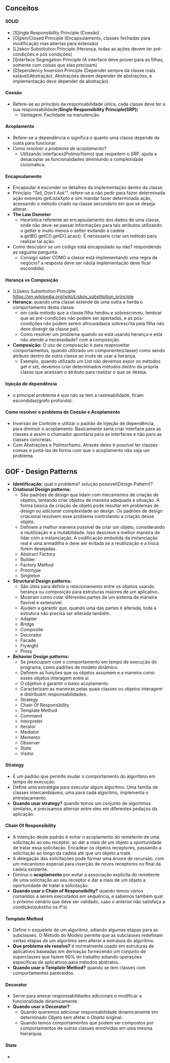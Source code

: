 ## Conceitos
#### SOLID
* [S]ingle Responsibility Principle (Coesão)
* [O]pen/Closed Principle (Encapsulamento, classes fechadas para modificação mas abertas para extensão)
* [L]iskov Substitution Principle (Herança, todas as ações devem ter pré-condições e pós condições)
* [I]nterface Segregation Principle (A interface deve prover para as filhas, somente com coisas que elas precisam)
* [D]ependency Inversion Principle (Depender sempre da classe mais estável(Abstração), Abstrações devem depender de abstrações, e implementação deve depender de abstração).

#### Coesão
* Refere-se ao princípio da responsabilidade única, cada classe deve ter a sua responsabilidade(**Single Responsibility Principle(SRP)**) 
  * Vantagem: Facilidade na manutenção.
  
#### Acoplamento
* Refere-se a dependência e significa o quanto uma classe depende da outra para funcionar. 
* *Como resolver o problema de acoplamento?* 
  * Utilizando interfaces(Polimorfismo) que respeitem o SRP, ajuda a desacoplar as funcionalidades diminiundo a complexidade ciclomática.
  
#### Encapsulamento
* Encapsular é esconder os detalhes da implementação dentro da classe.
* Princípio *"Tell, Don't Ask'"*, refere-se a não pedir para fazer determinada ação exemplo getListaXpto e sim mandar fazer determinada ação, acessando o método criado na classe secundário em que se deseja alterar.
* **The Law Demeter**
  * Heurística referente ao encapsulamento dos dados de uma classe, onde não deve-se passar informações para tais atributos utilizando o getter e muito menos o setter evitando a cadeia a.getB().getC().getD().acao(). É necessario criar um método para realizar tal ação.
* Como descobrir se um código está encapsulado ou não? respondendo as seguinte pergunta.
  * Consigo saber COMO a classe está implementando uma regra de negócio? a resposta deve ser não(a implementação deve ficar escondida).

#### Herança vs Composição
* [L]iskov Substitution Principle: https://en.wikipedia.org/wiki/Liskov_substitution_principle
* **Herança:** quando uma classe estende de uma outra e herda o comportamento desta classe.
  * em cada método que a classe filha herdou e sobrescreveu, lembrar que as pré-condições não podem ser apertadas, e as pós-condições não podem serem afrouxadas(a sobrescrita pela filha não deve divergir da classe pai).
  * Como resolver um problema quando se está usando herança e esta não atende a necessidade? com a composição. 
* **Composição:** O uso de composição é para reaproveitar comportamentos, quando utilizado um componente(classe) como sendo atributo dentro de outra classe ao invés de usar a herança.
  * Exemplo, quando utilizado um List não devemos expor os métodos get e set, devemos criar determinados métodos dentro da própria classe que acessam o atributo para realizar o que se deseja.  


#### Injeção de dependência
* o principal problema é que não se tem a rastreabilidade, ficam escondidas(grafo profundo).

#### Como resolver o problema de Coesão e Acoplamento
* Inversão de Controle e utilizar o padrão de injeção de dependência, para diminuir o acoplamento. Basicamente seria criar interface para as classes e assim o chamador apontaria para as interfaces e não para as classes concretas.
* Com Abstrações e Polimorfismo. Através deles é possível ter classes coesas e juntá-las de forma com que o acoplamento não seja um problema.

## GOF - Design Patterns
* **Identificação:** qual o problema? solução possível(Design Pattern)?
* **Criational Design patterns:**
  * São padrões de design que lidam com mecanismos de criação de objetos, tentando criar objetos de maneira adequada à situação. A forma básica de criação de objeto pode resultar em problemas de design ou adicionar complexidade ao design. Os padrões de design criacional resolvem esse problema controlando a criação desse objeto.
  * Definem a melhor maneira possível de criar um objeto, considerando a reutilização e a mutabilidade. Isso descreve a melhor maneira de lidar com a instanciação. A codificação embutida da instanciação real é uma armadilha e deve ser evitada se a reutilização e a troca forem desejadas.
  * Abstract Factory
  * Builder
  * Factory Method
  * Prototype
  * Singleton
* **Structural Design patterns:**
  * São úteis para definir o relacionamento entre os objetos usando herança ou composição para estruturas maiores de um aplicativo.
  * Mostram como colar diferentes partes de um sistema de maneira flexível e extensível.
  * Ajudam a garantir que, quando uma das partes é alterada, toda a estrutura não precisa ser alterada também.
  * Adapter
  * Bridge
  * Composite
  * Decorator
  * Facade
  * Flywight
  * Proxy
* **Behavior Design patterns:**
  * Se preocupam com o comportamento em tempo de execução do programa, como padrões de modelo dinâmico.
  * Definem as funções que os objetos assumem e a maneira como esses objetos interagem entre si.
  * O objetivo é garantir o baixo acoplamento.
  * Caracterizam as maneiras pelas quais classes ou objetos interagem e distribuem responsabilidades.
  * Strategy
  * Chain Of Responsibility
  * Template Method
  * Command
  * Interpreter
  * Iterator
  * Mediator
  * Memento
  * Observer
  * State
  * Visitor  
  
#### Strategy
* É um padrão que permite mudar o comportamento do algorítimo em tempo de execução.
* Define uma estratégia para executar algum algoritmo. Uma família de classes intercambiáveis, uma para cada algoritmo, implementa o entrelaçamento.
* **Quando usar strategy?** quando temos um conjunto de algoritmos similares, e precisamos alternar entre eles em diferentes pedaços da aplicação.

#### Chain Of Responsibility
* A intenção deste padrão é evitar o acoplamento do remetente de uma solicitação ao seu receptor, ao dar a mais de um objeto a oportunidade de tratar essa solicitação. Encadear os objetos receptores, passando a solicitação ao longo da cadeia até que um objeto a trate.
* A delegação das solicitações pode formar uma árvore de recursão, com um mecanismo especial para inserção de novos receptores no final da cadeia existente.
* Diminui o **acoplamento** por evitar a associação explícita do remetente de uma solicitação ao seu receptor e dar a mais de um objeto a oportunidade de tratar a solicitação.
* **Quando usar o Chain of Responsibility?**  quando temos vários comandos a serem executados em sequência, e sabemos também qual o próximo cenário que deve ser validado, caso o anterior não satisfaça a condição(substitui os if's).

#### Template Method
* Define o esqueleto de um algoritmo, adiando algumas etapas para as subclasses. O Método do Modelo permite que as subclasses redefinam certas etapas de um algoritmo sem alterar a estrutura do algoritmo.
* **Que problema ele resolve?** é normalmente usado em estruturas de aplicativos baseadas em derivação fornecendo um conjunto de superclasses que fazem 90% do trabalho adiando operações específicas de aplicativos para métodos abstratos. 
* **Quando usar o Template Method?** quando se tem classes com comportamentos pareceidos.

#### Decorator
* Serve para anexar responsabildiades adicionais e modificar a funcionalidade dinamicamente.
* **Quando usar o Decorator?** 
  * Quando queremos adicionar responsabilidade dinamicamente em determinado Objeto sem afetar o Objeto original.
  * Quando temos comportamentos que podem ser compostos por comportamentos de outras classes envolvidas em uma mesma hierarquia.

#### State
*   